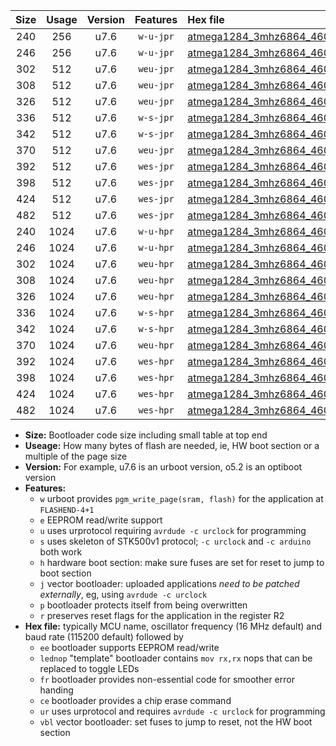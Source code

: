 |Size|Usage|Version|Features|Hex file|
|:-:|:-:|:-:|:-:|:--|
|240|256|u7.6|`w-u-jpr`|[atmega1284_3mhz6864_460800bps_ur_vbl.hex](https://raw.githubusercontent.com/stefanrueger/urboot/main//atmega1284_3mhz6864_460800bps_ur_vbl.hex)|
|246|256|u7.6|`w-u-jpr`|[atmega1284_3mhz6864_460800bps_lednop_ur_vbl.hex](https://raw.githubusercontent.com/stefanrueger/urboot/main//atmega1284_3mhz6864_460800bps_lednop_ur_vbl.hex)|
|302|512|u7.6|`weu-jpr`|[atmega1284_3mhz6864_460800bps_ee_ur_vbl.hex](https://raw.githubusercontent.com/stefanrueger/urboot/main//atmega1284_3mhz6864_460800bps_ee_ur_vbl.hex)|
|308|512|u7.6|`weu-jpr`|[atmega1284_3mhz6864_460800bps_ee_lednop_ur_vbl.hex](https://raw.githubusercontent.com/stefanrueger/urboot/main//atmega1284_3mhz6864_460800bps_ee_lednop_ur_vbl.hex)|
|326|512|u7.6|`weu-jpr`|[atmega1284_3mhz6864_460800bps_ee_lednop_fr_ur_vbl.hex](https://raw.githubusercontent.com/stefanrueger/urboot/main//atmega1284_3mhz6864_460800bps_ee_lednop_fr_ur_vbl.hex)|
|336|512|u7.6|`w-s-jpr`|[atmega1284_3mhz6864_460800bps_vbl.hex](https://raw.githubusercontent.com/stefanrueger/urboot/main//atmega1284_3mhz6864_460800bps_vbl.hex)|
|342|512|u7.6|`w-s-jpr`|[atmega1284_3mhz6864_460800bps_lednop_vbl.hex](https://raw.githubusercontent.com/stefanrueger/urboot/main//atmega1284_3mhz6864_460800bps_lednop_vbl.hex)|
|370|512|u7.6|`weu-jpr`|[atmega1284_3mhz6864_460800bps_ee_lednop_fr_ce_ur_vbl.hex](https://raw.githubusercontent.com/stefanrueger/urboot/main//atmega1284_3mhz6864_460800bps_ee_lednop_fr_ce_ur_vbl.hex)|
|392|512|u7.6|`wes-jpr`|[atmega1284_3mhz6864_460800bps_ee_vbl.hex](https://raw.githubusercontent.com/stefanrueger/urboot/main//atmega1284_3mhz6864_460800bps_ee_vbl.hex)|
|398|512|u7.6|`wes-jpr`|[atmega1284_3mhz6864_460800bps_ee_lednop_vbl.hex](https://raw.githubusercontent.com/stefanrueger/urboot/main//atmega1284_3mhz6864_460800bps_ee_lednop_vbl.hex)|
|424|512|u7.6|`wes-jpr`|[atmega1284_3mhz6864_460800bps_ee_lednop_fr_vbl.hex](https://raw.githubusercontent.com/stefanrueger/urboot/main//atmega1284_3mhz6864_460800bps_ee_lednop_fr_vbl.hex)|
|482|512|u7.6|`wes-jpr`|[atmega1284_3mhz6864_460800bps_ee_lednop_fr_ce_vbl.hex](https://raw.githubusercontent.com/stefanrueger/urboot/main//atmega1284_3mhz6864_460800bps_ee_lednop_fr_ce_vbl.hex)|
|240|1024|u7.6|`w-u-hpr`|[atmega1284_3mhz6864_460800bps_ur.hex](https://raw.githubusercontent.com/stefanrueger/urboot/main//atmega1284_3mhz6864_460800bps_ur.hex)|
|246|1024|u7.6|`w-u-hpr`|[atmega1284_3mhz6864_460800bps_lednop_ur.hex](https://raw.githubusercontent.com/stefanrueger/urboot/main//atmega1284_3mhz6864_460800bps_lednop_ur.hex)|
|302|1024|u7.6|`weu-hpr`|[atmega1284_3mhz6864_460800bps_ee_ur.hex](https://raw.githubusercontent.com/stefanrueger/urboot/main//atmega1284_3mhz6864_460800bps_ee_ur.hex)|
|308|1024|u7.6|`weu-hpr`|[atmega1284_3mhz6864_460800bps_ee_lednop_ur.hex](https://raw.githubusercontent.com/stefanrueger/urboot/main//atmega1284_3mhz6864_460800bps_ee_lednop_ur.hex)|
|326|1024|u7.6|`weu-hpr`|[atmega1284_3mhz6864_460800bps_ee_lednop_fr_ur.hex](https://raw.githubusercontent.com/stefanrueger/urboot/main//atmega1284_3mhz6864_460800bps_ee_lednop_fr_ur.hex)|
|336|1024|u7.6|`w-s-hpr`|[atmega1284_3mhz6864_460800bps.hex](https://raw.githubusercontent.com/stefanrueger/urboot/main//atmega1284_3mhz6864_460800bps.hex)|
|342|1024|u7.6|`w-s-hpr`|[atmega1284_3mhz6864_460800bps_lednop.hex](https://raw.githubusercontent.com/stefanrueger/urboot/main//atmega1284_3mhz6864_460800bps_lednop.hex)|
|370|1024|u7.6|`weu-hpr`|[atmega1284_3mhz6864_460800bps_ee_lednop_fr_ce_ur.hex](https://raw.githubusercontent.com/stefanrueger/urboot/main//atmega1284_3mhz6864_460800bps_ee_lednop_fr_ce_ur.hex)|
|392|1024|u7.6|`wes-hpr`|[atmega1284_3mhz6864_460800bps_ee.hex](https://raw.githubusercontent.com/stefanrueger/urboot/main//atmega1284_3mhz6864_460800bps_ee.hex)|
|398|1024|u7.6|`wes-hpr`|[atmega1284_3mhz6864_460800bps_ee_lednop.hex](https://raw.githubusercontent.com/stefanrueger/urboot/main//atmega1284_3mhz6864_460800bps_ee_lednop.hex)|
|424|1024|u7.6|`wes-hpr`|[atmega1284_3mhz6864_460800bps_ee_lednop_fr.hex](https://raw.githubusercontent.com/stefanrueger/urboot/main//atmega1284_3mhz6864_460800bps_ee_lednop_fr.hex)|
|482|1024|u7.6|`wes-hpr`|[atmega1284_3mhz6864_460800bps_ee_lednop_fr_ce.hex](https://raw.githubusercontent.com/stefanrueger/urboot/main//atmega1284_3mhz6864_460800bps_ee_lednop_fr_ce.hex)|

- **Size:** Bootloader code size including small table at top end
- **Useage:** How many bytes of flash are needed, ie, HW boot section or a multiple of the page size
- **Version:** For example, u7.6 is an urboot version, o5.2 is an optiboot version
- **Features:**
  + `w` urboot provides `pgm_write_page(sram, flash)` for the application at `FLASHEND-4+1`
  + `e` EEPROM read/write support
  + `u` uses urprotocol requiring `avrdude -c urclock` for programming
  + `s` uses skeleton of STK500v1 protocol; `-c urclock` and `-c arduino` both work
  + `h` hardware boot section: make sure fuses are set for reset to jump to boot section
  + `j` vector bootloader: uploaded applications *need to be patched externally*, eg, using `avrdude -c urclock`
  + `p` bootloader protects itself from being overwritten
  + `r` preserves reset flags for the application in the register R2
- **Hex file:** typically MCU name, oscillator frequency (16 MHz default) and baud rate (115200 default) followed by
  + `ee` bootloader supports EEPROM read/write
  + `lednop` "template" bootloader contains `mov rx,rx` nops that can be replaced to toggle LEDs
  + `fr` bootloader provides non-essential code for smoother error handing
  + `ce` bootloader provides a chip erase command
  + `ur` uses urprotocol and requires `avrdude -c urclock` for programming
  + `vbl` vector bootloader: set fuses to jump to reset, not the HW boot section
